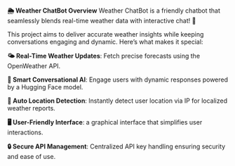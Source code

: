 **🌦️ Weather ChatBot Overview**
Weather ChatBot is a friendly chatbot that seamlessly blends real-time weather data with interactive chat! 🚀

This project aims to deliver accurate weather insights while keeping conversations engaging and dynamic. Here’s what makes it special:

**🌤️ Real-Time Weather Updates**: Fetch precise forecasts using the OpenWeather API.

**💬 Smart Conversational AI**: Engage users with dynamic responses powered by a Hugging Face model.

**📍 Auto Location Detection**: Instantly detect user location via IP for localized weather reports.

**🖥️ User-Friendly Interface**: a graphical interface that simplifies user interactions.

**🔒 Secure API Management**: Centralized API key handling ensuring security and ease of use.

